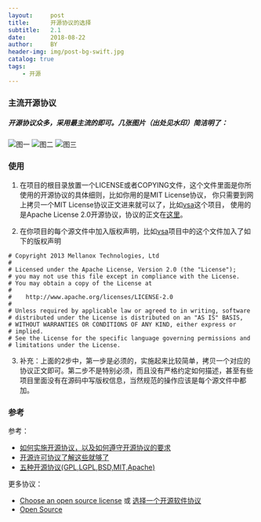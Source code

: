 ```yaml
---
layout:     post
title:      开源协议的选择
subtitle:   2.1
date:       2018-08-22
author:     BY
header-img: img/post-bg-swift.jpg
catalog: true
tags:
    - 开源
---
```


### 主流开源协议
##### 开源协议众多，采用最主流的即可。几张图片（出处见水印）简洁明了：
![图一](http://oimecgnjq.bkt.clouddn.com/18-8-22/23390498.jpg)
![图二](http://oimecgnjq.bkt.clouddn.com/18-8-22/54687498.jpg)
![图三](http://oimecgnjq.bkt.clouddn.com/18-8-22/63095960.jpg)
### 使用

1. 在项目的根目录放置一个LICENSE或者COPYING文件，这个文件里面是你所使用的开源协议的具体细则，比如你用的是MIT License协议，
你只需要到网上拷贝一个MIT License协议正文进来就可以了，比如[vsa](https://github.com/mellanox-openstack/vsa)这个项目，
使用的是Apache License 2.0开源协议，协议的正文在[这里](http://www.apache.org/licenses/LICENSE-2.0.txt)。

2. 在你项目的每个源文件中加入版权声明，比如[vsa](https://github.com/mellanox-openstack/vsa)项目中的这个文件加入了如下的版权声明
```
# Copyright 2013 Mellanox Technologies, Ltd
#
# Licensed under the Apache License, Version 2.0 (the "License");
# you may not use this file except in compliance with the License.
# You may obtain a copy of the License at
#
#    http://www.apache.org/licenses/LICENSE-2.0
#
# Unless required by applicable law or agreed to in writing, software
# distributed under the License is distributed on an "AS IS" BASIS,
# WITHOUT WARRANTIES OR CONDITIONS OF ANY KIND, either express or
# implied.
# See the License for the specific language governing permissions and
# limitations under the License.
```
3. 补充：上面的2步中，第一步是必须的，实施起来比较简单，拷贝一个对应的协议正文即可。第二步不是特别必须，而且没有严格约定如何描述，甚至有些项目里面没有在源码中写版权信息，当然规范的操作应该是每个源文件中都加。



 
### 参考
 参考：
 - [如何实施开源协议，以及如何遵守开源协议的要求](https://my.oschina.net/u/2307042/blog/1509956)
 - [开源许可协议了解这些就够了](https://www.jianshu.com/p/a57c13631d5e)
 - [五种开源协议(GPL,LGPL,BSD,MIT,Apache)](https://ningyu1.github.io/site/post/25-licence/)


 更多协议：
 - [Choose an open source license](https://choosealicense.com/) 或 [选择一个开源软件协议](http://choosealicense.online/)
 - [Open Source](https://opensource.org/licenses/alphabetical)